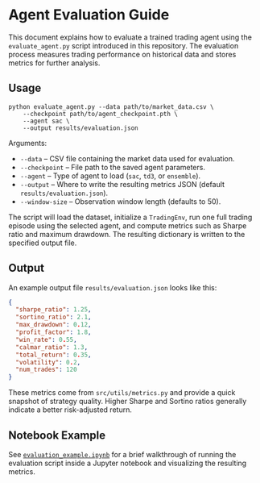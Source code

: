 # Agent Evaluation Guide

This document explains how to evaluate a trained trading agent using the
`evaluate_agent.py` script introduced in this repository. The evaluation
process measures trading performance on historical data and stores metrics
for further analysis.

## Usage

```
python evaluate_agent.py --data path/to/market_data.csv \
    --checkpoint path/to/agent_checkpoint.pth \
    --agent sac \
    --output results/evaluation.json
```

Arguments:

- `--data` – CSV file containing the market data used for evaluation.
- `--checkpoint` – File path to the saved agent parameters.
- `--agent` – Type of agent to load (`sac`, `td3`, or `ensemble`).
- `--output` – Where to write the resulting metrics JSON (default `results/evaluation.json`).
- `--window-size` – Observation window length (defaults to 50).

The script will load the dataset, initialize a `TradingEnv`, run one full
trading episode using the selected agent, and compute metrics such as
Sharpe ratio and maximum drawdown. The resulting dictionary is written to
the specified output file.

## Output

An example output file `results/evaluation.json` looks like this:

```json
{
  "sharpe_ratio": 1.25,
  "sortino_ratio": 2.1,
  "max_drawdown": 0.12,
  "profit_factor": 1.8,
  "win_rate": 0.55,
  "calmar_ratio": 1.3,
  "total_return": 0.35,
  "volatility": 0.2,
  "num_trades": 120
}
```

These metrics come from `src/utils/metrics.py` and provide a quick snapshot
of strategy quality. Higher Sharpe and Sortino ratios generally indicate a
better risk-adjusted return.

## Notebook Example

See [`evaluation_example.ipynb`](../evaluation_example.ipynb) for a brief
walkthrough of running the evaluation script inside a Jupyter notebook and
visualizing the resulting metrics.
